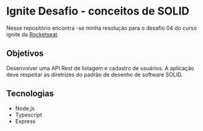 # Ignite Desafio - conceitos de SOLID
Nesse repositório encontra -se minha resolução para o desafio 04 do curso ignite da [Rocketseat](https://rocketseat.com.br/).
## Objetivos
Desenvolver uma API Rest de listagem e cadastro de usuários. A aplicação deve respeitar as diretrizes do padrão de desenho de software SOLID.  

## Tecnologias 
* Node,js
* Typescript
* Express
